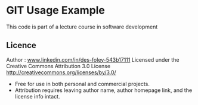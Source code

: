 #	GIT	Usage	Example
This	code	is	part	of	a	lecture	course	in	software	development
##	Licence
Author	:	www.linkedin.com/in/des-foley-543b17111
Licensed	under	the	Creative	Commons	Attribution	3.0	License
http://creativecommons.org/licenses/by/3.0/
-	Free	for	use	in	both	personal	and	commercial	projects.
-	Attribution	requires	leaving	author	name,	author	homepage	link,	and	the	license	info	intact.
